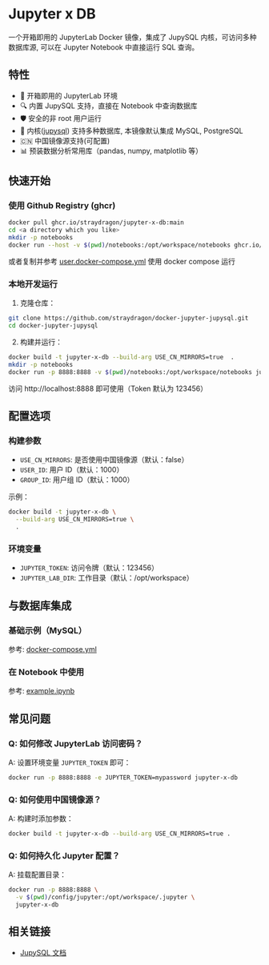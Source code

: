 # Jupyter x DB

一个开箱即用的 JupyterLab Docker 镜像，集成了 JupySQL 内核，可访问多种数据库源, 可以在 Jupyter Notebook 中直接运行 SQL 查询。

## 特性

- 🚀 开箱即用的 JupyterLab 环境
- 🔍 内置 JupySQL 支持，直接在 Notebook 中查询数据库
- 🛡️ 安全的非 root 用户运行
- 🔄 内核([jupysql](https://github.com/ploomber/jupysql)) 支持多种数据库, 本镜像默认集成 MySQL, PostgreSQL
- 🇨🇳 中国镜像源支持(可配置)
- 📊 预装数据分析常用库（pandas, numpy, matplotlib 等）

## 快速开始

### 使用 Github Registry (ghcr)

```bash
docker pull ghcr.io/straydragon/jupyter-x-db:main
cd <a directory which you like>
mkdir -p notebooks
docker run --host -v $(pwd)/notebooks:/opt/workspace/notebooks ghcr.io/straydragon/jupyter-x-db
```
或者复制并参考 [user.docker-compose.yml](./docker-compose.yml) 使用 docker compose 运行


### 本地开发运行

1. 克隆仓库：
```bash
git clone https://github.com/straydragon/docker-jupyter-jupysql.git
cd docker-jupyter-jupysql
```

2. 构建并运行：
```bash
docker build -t jupyter-x-db --build-arg USE_CN_MIRRORS=true  .
mkdir -p notebooks
docker run -p 8888:8888 -v $(pwd)/notebooks:/opt/workspace/notebooks jupyter-x-db
```

访问 http://localhost:8888 即可使用（Token 默认为 123456）

## 配置选项

### 构建参数

- `USE_CN_MIRRORS`: 是否使用中国镜像源（默认：false）
- `USER_ID`: 用户 ID（默认：1000）
- `GROUP_ID`: 用户组 ID（默认：1000）

示例：
```bash
docker build -t jupyter-x-db \
  --build-arg USE_CN_MIRRORS=true \
  .
```

### 环境变量

- `JUPYTER_TOKEN`: 访问令牌（默认：123456）
- `JUPYTER_LAB_DIR`: 工作目录（默认：/opt/workspace）

## 与数据库集成

### 基础示例（MySQL）

参考: [docker-compose.yml](./docker-compose.yml)


### 在 Notebook 中使用

参考: [example.ipynb](./notebooks/example.ipynb)


## 常见问题

### Q: 如何修改 JupyterLab 访问密码？
A: 设置环境变量 `JUPYTER_TOKEN` 即可：
```bash
docker run -p 8888:8888 -e JUPYTER_TOKEN=mypassword jupyter-x-db
```

### Q: 如何使用中国镜像源？
A: 构建时添加参数：
```bash
docker build -t jupyter-x-db --build-arg USE_CN_MIRRORS=true .
```

### Q: 如何持久化 Jupyter 配置？
A: 挂载配置目录：
```bash
docker run -p 8888:8888 \
  -v $(pwd)/config/jupyter:/opt/workspace/.jupyter \
  jupyter-x-db
```

## 相关链接

- [JupySQL 文档](https://jupysql.ploomber.io/en/latest/quick-start.html)